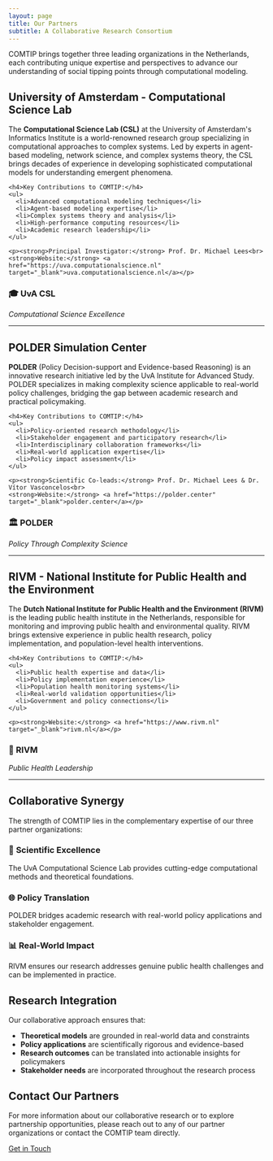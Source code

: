 ```yaml
---
layout: page
title: Our Partners
subtitle: A Collaborative Research Consortium
---
```


COMTIP brings together three leading organizations in the Netherlands, each contributing unique expertise and perspectives to advance our understanding of social tipping points through computational modeling.

## University of Amsterdam - Computational Science Lab

<div class="row">
  <div class="col-md-8">
    <p>The <strong>Computational Science Lab (CSL)</strong> at the University of Amsterdam's Informatics Institute is a world-renowned research group specializing in computational approaches to complex systems. Led by experts in agent-based modeling, network science, and complex systems theory, the CSL brings decades of experience in developing sophisticated computational models for understanding emergent phenomena.</p>
    
    <h4>Key Contributions to COMTIP:</h4>
    <ul>
      <li>Advanced computational modeling techniques</li>
      <li>Agent-based modeling expertise</li>
      <li>Complex systems theory and analysis</li>
      <li>High-performance computing resources</li>
      <li>Academic research leadership</li>
    </ul>
    
    <p><strong>Principal Investigator:</strong> Prof. Dr. Michael Lees<br>
    <strong>Website:</strong> <a href="https://uva.computationalscience.nl" target="_blank">uva.computationalscience.nl</a></p>
  </div>
  <div class="col-md-4">
    <div class="partner-logo">
      <h3>🎓 UvA CSL</h3>
      <p><em>Computational Science Excellence</em></p>
    </div>
  </div>
</div>

---

## POLDER Simulation Center

<div class="row">
  <div class="col-md-8">
    <p><strong>POLDER</strong> (Policy Decision-support and Evidence-based Reasoning) is an innovative research initiative led by the UvA Institute for Advanced Study. POLDER specializes in making complexity science applicable to real-world policy challenges, bridging the gap between academic research and practical policymaking.</p>
    
    <h4>Key Contributions to COMTIP:</h4>
    <ul>
      <li>Policy-oriented research methodology</li>
      <li>Stakeholder engagement and participatory research</li>
      <li>Interdisciplinary collaboration frameworks</li>
      <li>Real-world application expertise</li>
      <li>Policy impact assessment</li>
    </ul>
    
    <p><strong>Scientific Co-leads:</strong> Prof. Dr. Michael Lees & Dr. Vítor Vasconcelos<br>
    <strong>Website:</strong> <a href="https://polder.center" target="_blank">polder.center</a></p>
  </div>
  <div class="col-md-4">
    <div class="partner-logo">
      <h3>🏛️ POLDER</h3>
      <p><em>Policy Through Complexity Science</em></p>
    </div>
  </div>
</div>

---

## RIVM - National Institute for Public Health and the Environment

<div class="row">
  <div class="col-md-8">
    <p>The <strong>Dutch National Institute for Public Health and the Environment (RIVM)</strong> is the leading public health institute in the Netherlands, responsible for monitoring and improving public health and environmental quality. RIVM brings extensive experience in public health research, policy implementation, and population-level health interventions.</p>
    
    <h4>Key Contributions to COMTIP:</h4>
    <ul>
      <li>Public health expertise and data</li>
      <li>Policy implementation experience</li>
      <li>Population health monitoring systems</li>
      <li>Real-world validation opportunities</li>
      <li>Government and policy connections</li>
    </ul>
    
    <p><strong>Website:</strong> <a href="https://www.rivm.nl" target="_blank">rivm.nl</a></p>
  </div>
  <div class="col-md-4">
    <div class="partner-logo">
      <h3>🏥 RIVM</h3>
      <p><em>Public Health Leadership</em></p>
    </div>
  </div>
</div>

---

## Collaborative Synergy

The strength of COMTIP lies in the complementary expertise of our three partner organizations:

### 🔬 **Scientific Excellence**
The UvA Computational Science Lab provides cutting-edge computational methods and theoretical foundations.

### 🌐 **Policy Translation**
POLDER bridges academic research with real-world policy applications and stakeholder engagement.

### 📊 **Real-World Impact**
RIVM ensures our research addresses genuine public health challenges and can be implemented in practice.

## Research Integration

Our collaborative approach ensures that:

- **Theoretical models** are grounded in real-world data and constraints
- **Policy applications** are scientifically rigorous and evidence-based
- **Research outcomes** can be translated into actionable insights for policymakers
- **Stakeholder needs** are incorporated throughout the research process

## Contact Our Partners

For more information about our collaborative research or to explore partnership opportunities, please reach out to any of our partner organizations or contact the COMTIP team directly.

<div class="text-center mt-4">
  <a href="/contact" class="btn btn-primary">Get in Touch</a>
</div>